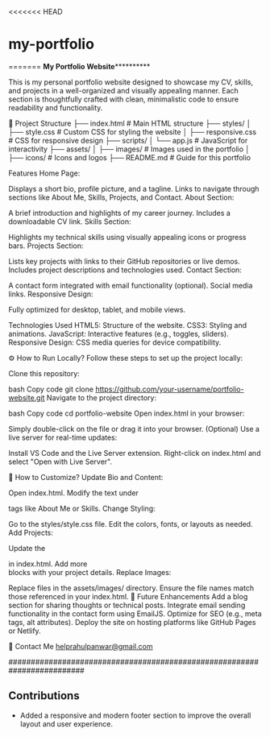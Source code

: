 <<<<<<< HEAD
# my-portfolio
=======
                  **************************My Portfolio Website************************************
            


This is my personal portfolio website designed to showcase my CV, skills, and projects in a well-organized and visually appealing manner. Each section is thoughtfully crafted with clean, minimalistic code to ensure readability and functionality.

📂 Project Structure
├── index.html         # Main HTML structure
├── styles/
│   ├── style.css      # Custom CSS for styling the website
│   ├── responsive.css # CSS for responsive design
├── scripts/
│   └── app.js         # JavaScript for interactivity
├── assets/
│   ├── images/        # Images used in the portfolio
│   ├── icons/         # Icons and logos
├── README.md          # Guide for this portfolio



Features
Home Page:

Displays a short bio, profile picture, and a tagline.
Links to navigate through sections like About Me, Skills, Projects, and Contact.
About Section:

A brief introduction and highlights of my career journey.
Includes a downloadable CV link.
Skills Section:

Highlights my technical skills using visually appealing icons or progress bars.
Projects Section:

Lists key projects with links to their GitHub repositories or live demos.
Includes project descriptions and technologies used.
Contact Section:

A contact form integrated with email functionality (optional).
Social media links.
Responsive Design:

Fully optimized for desktop, tablet, and mobile views.




Technologies Used
HTML5: Structure of the website.
CSS3: Styling and animations.
JavaScript: Interactive features (e.g., toggles, sliders).
Responsive Design: CSS media queries for device compatibility.





⚙️ How to Run Locally?
Follow these steps to set up the project locally:

Clone this repository:

bash
Copy code
git clone https://github.com/your-username/portfolio-website.git
Navigate to the project directory:

bash
Copy code
cd portfolio-website
Open index.html in your browser:

Simply double-click on the file or drag it into your browser.
(Optional) Use a live server for real-time updates:

Install VS Code and the Live Server extension.
Right-click on index.html and select "Open with Live Server".




📄 How to Customize?
Update Bio and Content:

Open index.html.
Modify the text under <section> tags like About Me or Skills.
Change Styling:

Go to the styles/style.css file.
Edit the colors, fonts, or layouts as needed.
Add Projects:

Update the <section id="projects"> in index.html.
Add more <div> blocks with your project details.
Replace Images:

Replace files in the assets/images/ directory.
Ensure the file names match those referenced in your index.html.
🌟 Future Enhancements
Add a blog section for sharing thoughts or technical posts.
Integrate email sending functionality in the contact form using EmailJS.
Optimize for SEO (e.g., meta tags, alt attributes).
Deploy the site on hosting platforms like GitHub Pages or Netlify.



📧 Contact Me
helprahulpanwar@gmail.com

#########################################################################
## Contributions 
- Added a responsive and modern footer section to improve the overall layout and user experience.

